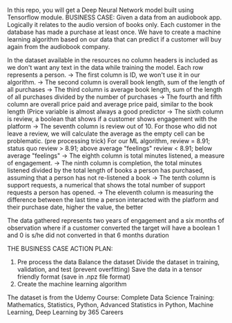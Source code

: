 In this repo, you will get a Deep Neural Network model built using Tensorflow module.
BUSINESS CASE:
Given a data from an audiobook app. Logically it relates to the audio version of books only. Each customer in the database has made a purchase at least once. We have to create a machine learning algorithm based on our data that can predict if a customer will buy again from the audiobook company.

In the dataset available in the resources no column headers is included as we don't want any text in the data while training the model. Each row represents a person.
-> The first column is ID, we won't use it in our algorithm.
-> The second column is overall book length, sum of the length of all purchases
-> The third column is average book length, sum of the length of all purchases divided by the number of purchases
-> The fourth and fifth column are overall price paid and average price paid, similar to the book length (Price variable is almost always a good predictor
-> The sixth column is review, a boolean that shows if a customer shows engagement with the platform
-> The seventh column is review out of 10. For those who did not leave a review, we will calculate the average as the empty cell can be problematic. (pre processing trick)
   For our ML algorithm,
     review = 8.91; status quo
     review > 8.91; above average "feelings"
     review < 8.91; below average "feelings"
-> The eighth column is total minutes listened, a measure of engagement.
-> The ninth column is completion, the total minutes listened divided by the total length of books a person has purchased, assuming that a person has not re-listened a book
-> The tenth column is support requests, a numerical that shows the total number of support requests a person has opened.
-> The eleventh column is measuring the difference between the last time a person interacted with the platform and their purchase date, higher the value, the better

The data gathered represents two years of engagement and a six months of observation where if a customer converted the target will have a boolean 1 and 0 is s/he did not converted in that 6 months duration

THE BUSINESS CASE ACTION PLAN:
1) Pre process the data
   Balance the dataset
   Divide the dataset in training, validation, and test (prevent overfitting)
   Save the data in a tensor friendly format (save in .npz file format)
2) Create the machine learning algorithm


The dataset is from the Udemy Course: Complete Data Science Training: Mathematics, Statistics, Python, Advanced Statistics in Python, Machine Learning, Deep Learning by 365 Careers
